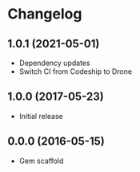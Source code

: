 # Changelog

## 1.0.1 (2021-05-01)

 - Dependency updates
 - Switch CI from Codeship to Drone


## 1.0.0 (2017-05-23)

 - Initial release


## 0.0.0 (2016-05-15)

 - Gem scaffold
